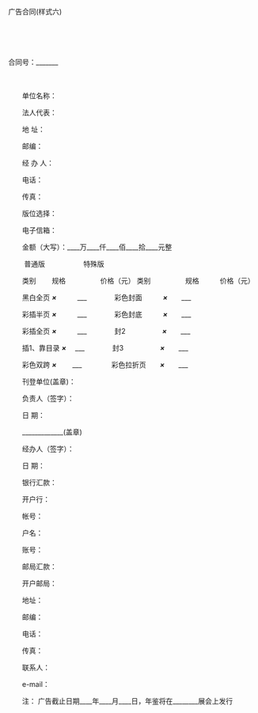 



广告合同(样式六)



 

　　

　　


 合同号：_______
 
　　



　　单位名称：

　　法人代表：

　　地 址：

　　邮编：

　　经 办 人：

　　电话：

　　传真：

　　版位选择：

　　电子信箱：

　　金额（大写）：____万____仟____佰____拾____元整

　　 普通版 　　　　　 特殊版

　　类别　　 规格　　　　　价格（元） 类别　　　　　规格　　　价格（元）

　　黑白全页 ___×___　　　___　　　　彩色封面　　　___×___　　___

　　彩插半页 ___×___　　　___　　　　彩色封底　　　___×___　　___

　　彩插全页 ___×___　　　___　　　　封2　　　　　 ___×___　　___

　　插1、靠目录 ___×___　 ___　　　　封3　　　　　 ___×___　　___

　　彩色双跨 ___×___　　 ___　　　　 彩色拉折页　　___×___　　___　　

　　刊登单位(盖章)：

　　负责人（签字）：

　　日 期：　　

　　_____________(盖章)

　　经办人（签字）：

　　日 期：　　

　　银行汇款：

　　开户行：

　　帐号：

　　户名：

　　账号：　　

　　邮局汇款：

　　开户邮局：

　　地址：

　　邮编：

　　电话：

　　传真：

　　联系人：

　　e-mail：　　

　　注： 广告截止日期____年____月____日，年鉴将在________展会上发行